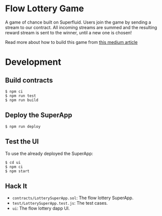 Flow Lottery Game
=================

A game of chance built on Superfluid. Users join the game by sending a stream to our contract.
All incoming streams are summed and the resulting reward stream is sent to the winner, until a new one is chosen!

Read more about how to build this game from [this medium article](PLACE_HOLDER)

Development
===========

## Build contracts

```
$ npm ci
$ npm run test
$ npm run build
```

## Deploy the SuperApp

```
$ npm run deploy
```

## Test the UI

To use the already deployed the SuperApp:

```
$ cd ui
$ npm ci
$ npm start
```

## Hack It

- `contracts/LotterySuperApp.sol`: The flow lottery SuperApp.
- `test/LotterySuperApp.test.js`: The test cases.
- `ui`: The flow lottery dapp UI.
